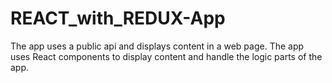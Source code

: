 # REACT_with_REDUX-App

The app uses a public api and displays content in a web page.
The app uses React components to display content and handle the logic parts of the app.
